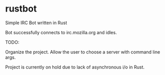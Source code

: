 rustbot
=======

Simple IRC Bot written in Rust

Bot successfully connects to irc.mozilla.org and idles.

TODO:

Organize the project. Allow the user to choose a server
with command line args.

Project is currently on hold due to lack of asynchronous i/o in Rust.
